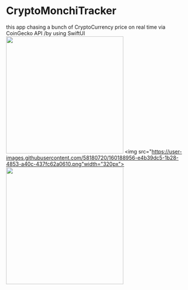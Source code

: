 # CryptoMonchiTracker
this app chasing a bunch of CryptoCurrency price on real time via CoinGecko API /by using SwiftUI
<img src="https://user-images.githubusercontent.com/58180720/160188917-2491d3f8-034a-4698-b1e3-78e1f7c38b3d.png" width="320px">
<img src="https://user-images.githubusercontent.com/58180720/160188956-e4b39dc5-1b28-4853-a40c-437fc62a0610.png"width="320px">
<img src="https://user-images.githubusercontent.com/58180720/160188969-7105ccbc-7606-4f56-bf31-fb1eb14ad56f.png" width="320px">

